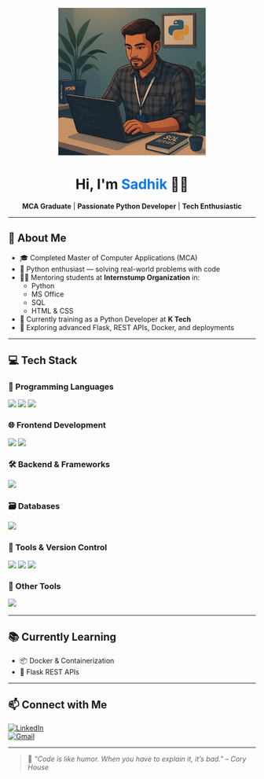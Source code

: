 <p align="center">
  <img src="https://github.com/Sadhik2103/Sadhik_Repo/blob/main/sadhik.png?raw=true" alt="Sadhik at work" width="300"/>
</p>

<h1 align="center">Hi, I'm <span style="color:#0b76ef;">Sadhik</span> 👨‍💻</h1>

<p align="center">
  <strong>MCA Graduate</strong> | <strong>Passionate Python Developer</strong> | <strong>Tech Enthusiastic</strong>  
</p>

---

## 🚀 About Me

- 🎓 Completed Master of Computer Applications (MCA)
- 🐍 Python enthusiast — solving real-world problems with code
- 👨‍🏫 Mentoring students at **Internstump Organization** in:
  - Python
  - MS Office
  - SQL
  - HTML & CSS
- 💼 Currently training as a Python Developer at **K Tech**
- 🌱 Exploring advanced Flask, REST APIs, Docker, and deployments

---

## 💻 Tech Stack

### 🔧 Programming Languages
<p>
  <img src="https://img.shields.io/badge/Python-3776AB?style=for-the-badge&logo=python&logoColor=white"/>
  <img src="https://img.shields.io/badge/C-00599C?style=for-the-badge&logo=c&logoColor=white"/>
  <img src="https://img.shields.io/badge/Java-ED8B00?style=for-the-badge&logo=java&logoColor=white"/>
</p>

### 🌐 Frontend Development
<p>
  <img src="https://img.shields.io/badge/HTML5-E34F26?style=for-the-badge&logo=html5&logoColor=white"/>
  <img src="https://img.shields.io/badge/CSS3-1572B6?style=for-the-badge&logo=css3&logoColor=white"/>
</p>

### 🛠 Backend & Frameworks
<p>
  <img src="https://img.shields.io/badge/Flask-000000?style=for-the-badge&logo=flask&logoColor=white"/>
</p>

### 🗃️ Databases
<p>
  <img src="https://img.shields.io/badge/MySQL-4479A1?style=for-the-badge&logo=mysql&logoColor=white"/>
</p>

### 🔧 Tools & Version Control
<p>
  <img src="https://img.shields.io/badge/Git-F05032?style=for-the-badge&logo=git&logoColor=white"/>
  <img src="https://img.shields.io/badge/GitHub-181717?style=for-the-badge&logo=github&logoColor=white"/>
  <img src="https://img.shields.io/badge/Docker-2496ED?style=for-the-badge&logo=docker&logoColor=white"/>
</p>

### 🧰 Other Tools
<p>
  <img src="https://img.shields.io/badge/MS%20Office-D83B01?style=for-the-badge&logo=microsoft-office&logoColor=white"/>
</p>

---

## 📚 Currently Learning

- 📦 Docker & Containerization  
- 🔌 Flask REST APIs  


---

## 📫 Connect with Me

[![LinkedIn](https://img.shields.io/badge/LinkedIn-blue?style=for-the-badge&logo=linkedin&logoColor=white)](https://linkedin.com/in/your-link)  
[![Gmail](https://img.shields.io/badge/Gmail-D14836?style=for-the-badge&logo=gmail&logoColor=white)](mailto:your.email@example.com)

---

> 💬 *"Code is like humor. When you have to explain it, it’s bad." – Cory House*
